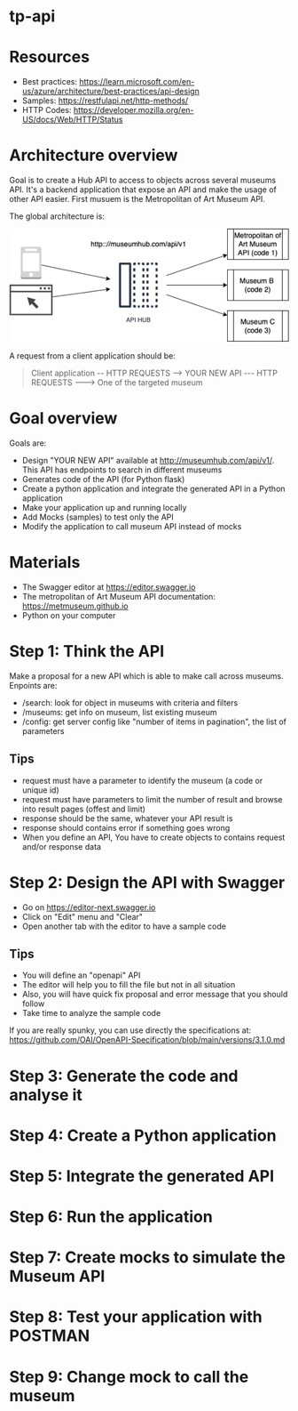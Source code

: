 # tp-api

# Resources

- Best practices:	https://learn.microsoft.com/en-us/azure/architecture/best-practices/api-design
- Samples:	https://restfulapi.net/http-methods/
- HTTP	Codes: https://developer.mozilla.org/en-US/docs/Web/HTTP/Status

# Architecture overview

Goal is to create a Hub API to access to objects across several museums API. It's a backend application that expose an API and make the usage of other API easier. First musuem is the Metropolitan of Art Museum API.

The global architecture is:

![High level architecture](docs/api-hub.drawio.png)

A request from a client application should be:

> Client application -- HTTP REQUESTS --> YOUR NEW API --- HTTP REQUESTS ---> One of the targeted museum

# Goal overview

Goals are:

* Design "YOUR NEW API" available at http://museumhub.com/api/v1/. This API has endpoints to search in different museums 
* Generates code of the API (for Python flask)
* Create a python application and integrate the generated API in a Python application
* Make your application up and running locally
* Add Mocks (samples) to test only the API
* Modify the application to call museum API instead of mocks

# Materials

- The Swagger editor at https://editor.swagger.io
- The metropolitan of Art Museum API documentation:  https://metmuseum.github.io
- Python on your computer
 
# Step 1: Think the API

Make a proposal for a new API which is able to make call across museums. Enpoints are:

- /search: look for object in museums with criteria and filters
- /museums: get info on museum, list existing museum
- /config: get server config like "number of items in pagination", the list of parameters

## Tips

- request must have a parameter to identify the museum (a code or unique id)
- request must have parameters to limit the number of result and browse into result pages (offest and limit)
- response should be the same, whatever your API result is
- response should contains error if something goes wrong
- When you define an API, You have to create objects to contains request and/or response data

# Step 2: Design the API with Swagger

- Go on https://editor-next.swagger.io
- Click on "Edit" menu and "Clear"
- Open another tab with the editor to have a sample code

## Tips

- You will define an "openapi" API
- The editor will help you to fill the file but not in all situation
- Also, you will have quick fix proposal and error message that you should follow
- Take time to analyze the sample code

If you are really spunky, you can use directly the specifications at: https://github.com/OAI/OpenAPI-Specification/blob/main/versions/3.1.0.md

# Step 3: Generate the code and analyse it

# Step 4: Create a Python application

# Step 5: Integrate the generated API

# Step 6: Run the application

# Step 7: Create mocks to simulate the Museum API

# Step 8: Test your application with POSTMAN

# Step 9: Change mock to call the museum
